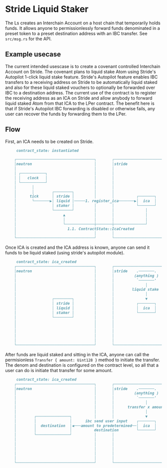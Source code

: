 # Stride Liquid Staker

The Ls creates an Interchain Account on a host chain that temporarily holds funds. It allows anyone to permissionlessly forward funds denominated in a preset token to a preset destination address with an IBC transfer. See `src/msg.rs` for the API.

## Example usecase

The current intended usescase is to create a covenant controlled Interchain Account on Stride. The covenant plans to liquid stake Atom using Stride's Autopilot 1-click liquid stake feature. Stride's Autopilot feature enables IBC transfers to a receiving address on Stride to be automatically liquid staked and also for these liquid staked vouchers to optionally be forwarded over IBC to a destination address. The current use of the contract is to register the receiving address as an ICA on Stride and allow anybody to forward liquid staked Atom from that ICA to the LPer contract. The benefit here is that if Stride's Autopilot IBC forwarding is disabled or otherwise fails, any user can recover the funds by forwarding them to the LPer.

## Flow

First, an ICA needs to be created on Stride.

```md
     contract_state: instantiated

    ┌───────────────────────────────────┐       ┌───────────────────────────┐
    │neutron                            │       │stride                     │
    │                                   │       │                           │
    │ ┌───────────┐                     │       │                           │
    │ │   clock   │                     │       │                           │
    │ └───────────┘                     │       │                           │
    │       │                           │       │                           │
    │       │        ┌────────┐         │       │                           │
    │      tick      │ stride │         │       │          ┌───────┐        │
    │       └───────▶│ liquid │─────1. register_ica───────▶│  ica  │        │
    │                │ staker │         │       │          └───────┘        │
    │                └────────┘         │       │              │            │
    │                     ▲             │       │              │            │
    │                     │             │       │              │            │
    │                     └─────────────┼───────┼──────────────┘            │
    │                       1.1. ContractState::IcaCreated                  │
    │                                   │       │                           │
    └───────────────────────────────────┘       └───────────────────────────┘
```

Once ICA is created and the ICA address is known, anyone can send it funds to
be liquid staked (using stride's autopilot module).

```md
     contract_state: ica_created
    ┌───────────────────────────────────┐       ┌───────────────────────────┐
    │neutron                            │       │stride    .───────.        │
    │                                   │       │         (anything )       │
    │                                   │       │          `───────'        │
    │                                   │       │              │            │
    │                                   │       │        liquid stake       │
    │                                   │       │              │            │
    │                ┌────────┐         │       │              ▼            │
    │                │ stride │         │       │          ┌───────┐        │
    │                │ liquid │         │       │          │  ica  │        │
    │                │ staker │         │       │          └───────┘        │
    │                └────────┘         │       │                           │
    │                                   │       │                           │
    │                                   │       │                           │
    │                                   │       │                           │
    │                                   │       │                           │
    │                                   │       │                           │
    └───────────────────────────────────┘       └───────────────────────────┘
```

After funds are liquid staked and sitting in the ICA, anyone can call the
permisionless `Transfer { amount: Uint128 }` method to initiate the transfer.
The denom and destination is configured on the contract level, so all that
a user can do is initiate that transfer for some amount.

```md
     contract_state: ica_created
    ┌───────────────────────────────────┐       ┌───────────────────────────┐
    │neutron                            │       │stride    .───────.        │
    │                                   │       │         (anything )       │
    │                                   │       │          `───────'        │
    │                                   │       │              │            │
    │                                   │       │      transfer x amount    │
    │                                   │       │              │            │
    │        ┌───────────────┐          │       │              ▼            │
    │        │               │      ibc send user input    ┌───────┐        │
    │        │  destination  │◀───amount to predetermined──│  ica  │        │
    │        │               │          destination        └───────┘        │
    │        └───────────────┘          │       │                           │
    │                                   │       │                           │
    │                                   │       │                           │
    │                                   │       │                           │
    │                                   │       │                           │
    │                                   │       │                           │
    └───────────────────────────────────┘       └───────────────────────────┘
```
